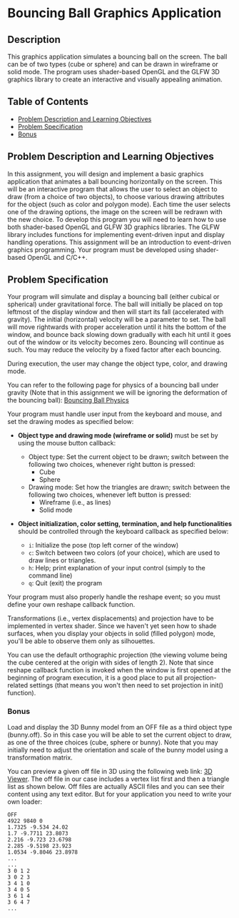 # Bouncing Ball Graphics Application

## Description

This graphics application simulates a bouncing ball on the screen. The ball can be of two types (cube or sphere) and can be drawn in wireframe or solid mode. The program uses shader-based OpenGL and the GLFW 3D graphics library to create an interactive and visually appealing animation.

## Table of Contents

- [Problem Description and Learning Objectives](#problem-description-and-learning-objectives)
- [Problem Specification](#problem-specification)
- [Bonus](#bonus)

## Problem Description and Learning Objectives

In this assignment, you will design and implement a basic graphics application that animates a ball bouncing horizontally on the screen. This will be an interactive program that allows the user to select an object to draw (from a choice of two objects), to choose various drawing attributes for the object (such as color and polygon mode). Each time the user selects one of the drawing options, the image on the screen will be redrawn with the new choice. To develop this program you will need to learn how to use both shader-based OpenGL and GLFW 3D graphics libraries. The GLFW library includes functions for implementing event-driven input and display handling operations. This assignment will be an introduction to event-driven graphics programming. Your program must be developed using shader-based OpenGL and C/C++.

## Problem Specification

Your program will simulate and display a bouncing ball (either cubical or spherical) under gravitational force. The ball will initially be placed on top leftmost of the display window and then will start its fall (accelerated with gravity). The initial (horizontal) velocity will be a parameter to set. The ball will move rightwards with proper acceleration until it hits the bottom of the window, and bounce back slowing down gradually with each hit until it goes out of the window or its velocity becomes zero. Bouncing will continue as such. You may reduce the velocity by a fixed factor after each bouncing.

During execution, the user may change the object type, color, and drawing mode.

You can refer to the following page for physics of a bouncing ball under gravity (Note that in this assignment we will be ignoring the deformation of the bouncing ball): [Bouncing Ball Physics](https://interestingengineering.com/science/what-are-the-physics-behind-bouncing-balls)

Your program must handle user input from the keyboard and mouse, and set the drawing modes as specified below:

- **Object type and drawing mode (wireframe or solid)** must be set by using the mouse button callback:
  - Object type: Set the current object to be drawn; switch between the following two choices, whenever right button is pressed:
    - Cube
    - Sphere
  - Drawing mode: Set how the triangles are drawn; switch between the following two choices, whenever left button is pressed:
    - Wireframe (i.e., as lines)
    - Solid mode

- **Object initialization, color setting, termination, and help functionalities** should be controlled through the keyboard callback as specified below:
  - `i`: Initialize the pose (top left corner of the window)
  - `c`: Switch between two colors (of your choice), which are used to draw lines or triangles.
  - `h`: Help; print explanation of your input control (simply to the command line)
  - `q`: Quit (exit) the program

Your program must also properly handle the reshape event; so you must define your own reshape callback function.

Transformations (i.e., vertex displacements) and projection have to be implemented in vertex shader. Since we haven't yet seen how to shade surfaces, when you display your objects in solid (filled polygon) mode, you'll be able to observe them only as silhouettes.

You can use the default orthographic projection (the viewing volume being the cube centered at the origin with sides of length 2).  Note that since reshape callback function is invoked when the window is first opened at the beginning of program execution, it is a good place to put all projection-related settings (that means you won't then need to set projection in init() function).

### Bonus

Load and display the 3D Bunny model from an OFF file as a third object type (bunny.off). So in this case you will be able to set the current object to draw, as one of the three choices (cube, sphere or bunny). Note that you may initially need to adjust the orientation and scale of the bunny model using a transformation matrix.

You can preview a given off file in 3D using the following web link: [3D Viewer](https://3dviewer.net/). The off file in our case includes a vertex list first and then a triangle list as shown below. Off files are actually ASCII files and you can see their content using any text editor. But for your application you need to write your own loader:

```
OFF
4922 9840 0
1.7325 -9.534 24.02
1.7 -9.7711 23.8073
2.216 -9.723 23.6798
2.285 -9.5198 23.923
1.0534 -9.8046 23.8978
...
...
3 0 1 2
3 0 2 3
3 4 1 0
3 4 0 5
3 6 1 4
3 6 4 7
...
```
